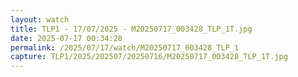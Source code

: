 ```yaml
---
layout: watch
title: TLP1 - 17/07/2025 - M20250717_003428_TLP_1T.jpg
date: 2025-07-17 00:34:28
permalink: /2025/07/17/watch/M20250717_003428_TLP_1
capture: TLP1/2025/202507/20250716/M20250717_003428_TLP_1T.jpg
---
```

